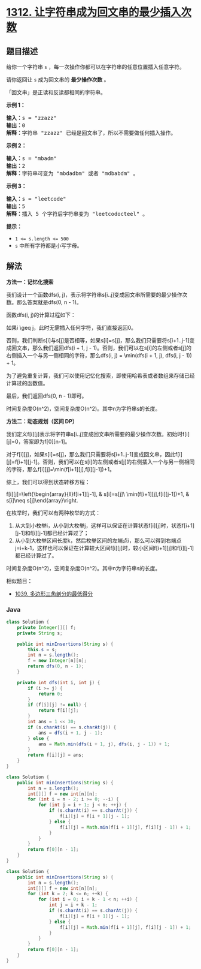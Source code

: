 # [1312. 让字符串成为回文串的最少插入次数](https://leetcode.cn/problems/minimum-insertion-steps-to-make-a-string-palindrome)

## 题目描述

<p>给你一个字符串&nbsp;<code>s</code>&nbsp;，每一次操作你都可以在字符串的任意位置插入任意字符。</p>

<p>请你返回让&nbsp;<code>s</code>&nbsp;成为回文串的&nbsp;<strong>最少操作次数</strong>&nbsp;。</p>

<p>「回文串」是正读和反读都相同的字符串。</p>

<p><strong>示例 1：</strong></p>

<pre>
<strong>输入：</strong>s = "zzazz"
<strong>输出：</strong>0
<strong>解释：</strong>字符串 "zzazz" 已经是回文串了，所以不需要做任何插入操作。
</pre>

<p><strong>示例 2：</strong></p>

<pre>
<strong>输入：</strong>s = "mbadm"
<strong>输出：</strong>2
<strong>解释：</strong>字符串可变为 "mbdadbm" 或者 "mdbabdm" 。
</pre>

<p><strong>示例 3：</strong></p>

<pre>
<strong>输入：</strong>s = "leetcode"
<strong>输出：</strong>5
<strong>解释：</strong>插入 5 个字符后字符串变为 "leetcodocteel" 。
</pre>

<p><strong>提示：</strong></p>

<ul>
	<li><code>1 &lt;= s.length &lt;= 500</code></li>
	<li><code>s</code>&nbsp;中所有字符都是小写字母。</li>
</ul>

## 解法

**方法一：记忆化搜索**

我们设计一个函数dfs(i, j)，表示将字符串s[i..j]变成回文串所需要的最少操作次数。那么答案就是dfs(0, n - 1)。

函数dfs(i, j)的计算过程如下：

如果i \geq j，此时无需插入任何字符，我们直接返回0。

否则，我们判断s[i]与s[j]是否相等，如果s[i]=s[j]，那么我们只需要将s[i+1..j-1]变成回文串，那么我们返回dfs(i + 1, j - 1)。否则，我们可以在s[i]的左侧或者s[j]的右侧插入一个与另一侧相同的字符，那么dfs(i, j) = \min(dfs(i + 1, j), dfs(i, j - 1)) + 1。

为了避免重复计算，我们可以使用记忆化搜索，即使用哈希表或者数组来存储已经计算过的函数值。

最后，我们返回dfs(0, n - 1)即可。

时间复杂度O(n^2)，空间复杂度O(n^2)。其中n为字符串s的长度。

**方法二：动态规划（区间 DP）**

我们定义f[i][j]表示将字符串s[i..j]变成回文串所需要的最少操作次数。初始时f[i][j]=0，答案即为f[0][n-1]。

对于f[i][j]，如果s[i]=s[j]，那么我们只需要将s[i+1..j-1]变成回文串，因此f[i][j]=f[i+1][j-1]。否则，我们可以在s[i]的左侧或者s[j]的右侧插入一个与另一侧相同的字符，那么f[i][j]=\min(f[i+1][j],f[i][j-1])+1。

综上，我们可以得到状态转移方程：


f[i][j]=\left\{\begin{array}{ll}f[i+1][j-1], & s[i]=s[j]\\ \min(f[i+1][j],f[i][j-1])+1, & s[i]\neq s[j]\end{array}\right.


在枚举时，我们可以有两种枚举的方式：

1. 从大到小枚举i，从小到大枚举j，这样可以保证在计算状态f[i][j]时，状态f[i+1][j-1]和f[i][j-1]都已经计算过了；
1. 从小到大枚举区间长度k，然后枚举区间的左端点i，那么可以得到右端点j=i+k-1，这样也可以保证在计算较大区间f[i][j]时，较小区间f[i+1][j]和f[i][j-1]都已经计算过了。

时间复杂度O(n^2)，空间复杂度O(n^2)。其中n为字符串s的长度。

相似题目：

-   [1039. 多边形三角剖分的最低得分](/solution/1000-1099/1039.Minimum%20Score%20Triangulation%20of%20Polygon/README.md)

### **Java**

```java
class Solution {
    private Integer[][] f;
    private String s;

    public int minInsertions(String s) {
        this.s = s;
        int n = s.length();
        f = new Integer[n][n];
        return dfs(0, n - 1);
    }

    private int dfs(int i, int j) {
        if (i >= j) {
            return 0;
        }
        if (f[i][j] != null) {
            return f[i][j];
        }
        int ans = 1 << 30;
        if (s.charAt(i) == s.charAt(j)) {
            ans = dfs(i + 1, j - 1);
        } else {
            ans = Math.min(dfs(i + 1, j), dfs(i, j - 1)) + 1;
        }
        return f[i][j] = ans;
    }
}
```

```java
class Solution {
    public int minInsertions(String s) {
        int n = s.length();
        int[][] f = new int[n][n];
        for (int i = n - 2; i >= 0; --i) {
            for (int j = i + 1; j < n; ++j) {
                if (s.charAt(i) == s.charAt(j)) {
                    f[i][j] = f[i + 1][j - 1];
                } else {
                    f[i][j] = Math.min(f[i + 1][j], f[i][j - 1]) + 1;
                }
            }
        }
        return f[0][n - 1];
    }
}
```

```java
class Solution {
    public int minInsertions(String s) {
        int n = s.length();
        int[][] f = new int[n][n];
        for (int k = 2; k <= n; ++k) {
            for (int i = 0; i + k - 1 < n; ++i) {
                int j = i + k - 1;
                if (s.charAt(i) == s.charAt(j)) {
                    f[i][j] = f[i + 1][j - 1];
                } else {
                    f[i][j] = Math.min(f[i + 1][j], f[i][j - 1]) + 1;
                }
            }
        }
        return f[0][n - 1];
    }
}
```
